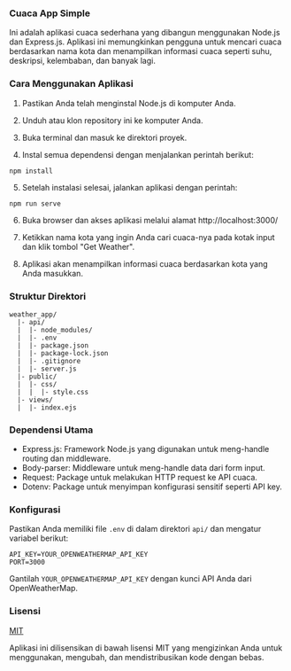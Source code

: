 ### Cuaca App Simple

Ini adalah aplikasi cuaca sederhana yang dibangun menggunakan Node.js dan Express.js. Aplikasi ini memungkinkan pengguna untuk mencari cuaca berdasarkan nama kota dan menampilkan informasi cuaca seperti suhu, deskripsi, kelembaban, dan banyak lagi.

### Cara Menggunakan Aplikasi

1. Pastikan Anda telah menginstal Node.js di komputer Anda.

2. Unduh atau klon repository ini ke komputer Anda.

3. Buka terminal dan masuk ke direktori proyek.

4. Instal semua dependensi dengan menjalankan perintah berikut:

```
npm install
```

5. Setelah instalasi selesai, jalankan aplikasi dengan perintah:

```
npm run serve
```

6. Buka browser dan akses aplikasi melalui alamat http://localhost:3000/

7. Ketikkan nama kota yang ingin Anda cari cuaca-nya pada kotak input dan klik tombol "Get Weather".

8. Aplikasi akan menampilkan informasi cuaca berdasarkan kota yang Anda masukkan.

### Struktur Direktori

```
weather_app/
  |- api/
  |  |- node_modules/
  |  |- .env
  |  |- package.json
  |  |- package-lock.json
  |  |- .gitignore
  |  |- server.js
  |- public/
  |  |- css/
  |  |  |- style.css
  |- views/
  |  |- index.ejs
```

### Dependensi Utama

- Express.js: Framework Node.js yang digunakan untuk meng-handle routing dan middleware.
- Body-parser: Middleware untuk meng-handle data dari form input.
- Request: Package untuk melakukan HTTP request ke API cuaca.
- Dotenv: Package untuk menyimpan konfigurasi sensitif seperti API key.

### Konfigurasi

Pastikan Anda memiliki file `.env` di dalam direktori `api/` dan mengatur variabel berikut:

```
API_KEY=YOUR_OPENWEATHERMAP_API_KEY
PORT=3000
```

Gantilah `YOUR_OPENWEATHERMAP_API_KEY` dengan kunci API Anda dari OpenWeatherMap.

### Lisensi

[MIT](LICENSE)

Aplikasi ini dilisensikan di bawah lisensi MIT yang mengizinkan Anda untuk menggunakan, mengubah, dan mendistribusikan kode dengan bebas.
